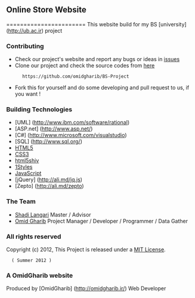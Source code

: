 ## Online Store Website
=======================
This website build for my BS [university] (http://ub.ac.ir) project

### Contributing

* Check our project's website and report any bugs or ideas in [issues](https://github.com/omidgharib/BS-Project/issues)
* Clone our project and check the source codes from [here](https://github.com/omidgharib/BS-Project)
```
      https://github.com/omidgharib/BS-Project
```

* Fork this for yourself and do some developing and pull request to us, if you want !

### Building Technologies

* [UML] (http://www.ibm.com/software/rational)
* [ASP.net] (http://www.asp.net/)
* [C#] (http://www.microsoft.com/visualstudio)
* [SQL] (http://www.sql.org/)
* [HTML5](http://ali.md/wiki/html5)
* [CSS3](http://ali.md/css3ref)
* [html5shiv](http://ali.md/html5shiv)
* [1Styles](http://ali.md/1styles)
* [JavaScript](http://ali.md/wiki/javascript)
* [jQuery] (http://ali.md/jq.js)
* [Zepto] (http://ali.md/zepto)

### The Team

* [Shadi Langari](http://www.linkedin.com/pub/shadi-langari/3b/a94/111) Master / Advisor
* [Omid Gharib](https://github.com/omidgharib) Project Manager / Developer / Programmer / Data Gather

### All rights reserved

Copyright (c) 2012, This Project is released under a [MIT License](http://opensource.org/licenses/MIT).

      ( Summer 2012 )

### A OmidGharib website

Produced by [OmidGharib] (http://omidgharib.ir/) Web Developer